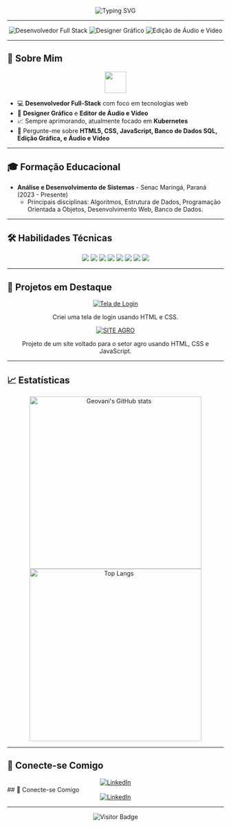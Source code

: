 <div align="center">

![Typing SVG](https://readme-typing-svg.herokuapp.com?font=Fira+Code&color=%2336BCF7&size=27&center=true&vCenter=true&lines=Bem-vindo+ao+meu+perfil!;Eu+sou+Geovani+Silva;Desenvolvedor+Full-Stack+e+Designer+Gráfico;Editor+de+Áudio+e+Vídeo;Apaixonado+por+Tecnologia!)

</div>

---

<div align="center">
  <img src="https://img.shields.io/badge/Desenvolvedor-Full--Stack-blue?style=for-the-badge" alt="Desenvolvedor Full Stack"/>
  <img src="https://img.shields.io/badge/Designer%20Gráfico-purple?style=for-the-badge" alt="Designer Gráfico"/>
  <img src="https://img.shields.io/badge/Edição%20de%20Áudio%20e%20Vídeo-red?style=for-the-badge" alt="Edição de Áudio e Vídeo"/>
</div>

---

## 🌟 Sobre Mim

<div align="center">
  <img src="https://media.giphy.com/media/26FPCXdkvDbKBbgOI/giphy.gif" width="50" height="50"/>
</div>

- 💻 **Desenvolvedor Full-Stack** com foco em tecnologias web
- 🎨 **Designer Gráfico** e **Editor de Áudio e Vídeo**
- 📈 Sempre aprimorando, atualmente focado em **Kubernetes**
- 💬 Pergunte-me sobre **HTML5, CSS, JavaScript, Banco de Dados SQL, Edição Gráfica, e Áudio e Vídeo**

---

## 🎓 Formação Educacional

- **Análise e Desenvolvimento de Sistemas** - Senac Maringá, Paraná (2023 - Presente)
  - Principais disciplinas: Algoritmos, Estrutura de Dados, Programação Orientada a Objetos, Desenvolvimento Web, Banco de Dados.

---

## 🛠️ Habilidades Técnicas

<div align="center">
  <img src="https://img.shields.io/badge/HTML5-%23E34F26.svg?style=for-the-badge&logo=html5&logoColor=white"/>
  <img src="https://img.shields.io/badge/CSS3-%231572B6.svg?style=for-the-badge&logo=css3&logoColor=white"/>
  <img src="https://img.shields.io/badge/JavaScript-%23F7DF1E.svg?style=for-the-badge&logo=javascript&logoColor=black"/>
  <img src="https://img.shields.io/badge/SQL-%2307405e.svg?style=for-the-badge&logo=sqlite&logoColor=white"/>
  <img src="https://img.shields.io/badge/PHP-%23777BB4.svg?style=for-the-badge&logo=php&logoColor=white"/>
  <img src="https://img.shields.io/badge/Adobe%20Photoshop-%230077B5.svg?style=for-the-badge&logo=adobephotoshop&logoColor=white"/>
  <img src="https://img.shields.io/badge/CorelDRAW-%23F8991D.svg?style=for-the-badge&logo=coreldraw&logoColor=white"/>
  <img src="https://img.shields.io/badge/Vegas%20Pro-%23FF4C4C.svg?style=for-the-badge&logo=sony&logoColor=white"/>
</div>

---

## 📂 Projetos em Destaque

<div align="center">
  <a href="https://github.com/GSSADS/Tela-de-login-">
    <img src="https://img.shields.io/badge/Tela%20de%20Login-%2307405e.svg?style=for-the-badge&logo=html5&logoColor=white" alt="Tela de Login"/>
  </a>
  <p>Criei uma tela de login usando HTML e CSS.</p>

  <a href="https://github.com/GSSADS/SiteAgro">
    <img src="https://img.shields.io/badge/SITE%20AGRO-%2336BCF7.svg?style=for-the-badge&logo=javascript&logoColor=white" alt="SITE AGRO"/>
  </a>
  <p>Projeto de um site voltado para o setor agro usando HTML, CSS e JavaScript.</p>
</div>

---

## 📈 Estatísticas

<div align="center">
  <img src="https://github-readme-stats.vercel.app/api?username=GSSADS&show_icons=true&theme=radical" alt="Geovani's GitHub stats" width="400"/>
  <img src="https://github-readme-stats.vercel.app/api/top-langs/?username=GSSADS&layout=compact&theme=radical" alt="Top Langs" width="400"/>
</div>

---

## 🤝 Conecte-se Comigo

<div align="center">
  <a href="https://www.linkedin.com/in/seu-usuario-linkedin">
    <img src="https://img.shields.io/badge/LinkedIn-%230077B5.svg?style=for-the-badge&logo=linkedin&logoColor=white" alt="LinkedIn"/>
  </a>
</div>
## 🤝 Conecte-se Comigo

<div align="center">
  <a href="https://www.linkedin.com/in/seu-usuario-linkedin">
    <img src="https://img.shields.io/badge/LinkedIn-%230077B5.svg?style=for-the-badge&logo=linkedin&logoColor=white" alt="LinkedIn"/>
  </a>
</div>

---

<div align="center">

![Visitor Badge](https://visitor-badge.laobi.icu/badge?page_id=GSSADS.profile)

</div>

